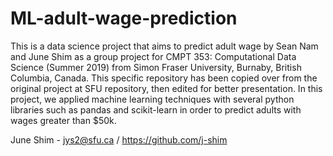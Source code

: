 # ML-adult-wage-prediction

This is a data science project that aims to predict adult wage by Sean Nam and June Shim as a group project for CMPT 353: Computational Data Science (Summer 2019) from Simon Fraser University, Burnaby, British Columbia, Canada.
This specific repository has been copied over from the original project at SFU repository, then edited for better presentation.
In this project, we applied machine learning techniques with several python libraries such as pandas and scikit-learn in order to predict adults with wages greater than $50k.

June Shim - jys2@sfu.ca / https://github.com/j-shim
